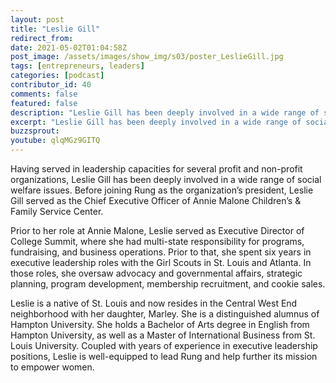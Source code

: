 ```yaml
---
layout: post
title: "Leslie Gill"
redirect_from:
date: 2021-05-02T01:04:58Z
post_image: /assets/images/show_img/s03/poster_LeslieGill.jpg
tags: [entrepreneurs, leaders]
categories: [podcast]
contributor_id: 40
comments: false
featured: false
description: "Leslie Gill has been deeply involved in a wide range of social welfare issues."
excerpt: "Leslie Gill has been deeply involved in a wide range of social welfare issues."
buzzsprout: 
youtube: qlqMGz9GITQ
---
```

Having served in leadership capacities for several profit and non-profit organizations, Leslie Gill has been deeply involved in a wide range of social welfare issues. Before joining Rung as the organization’s president, Leslie Gill served as the Chief Executive Officer of Annie Malone Children’s & Family Service Center.

Prior to her role at Annie Malone, Leslie served as Executive Director of College Summit, where she had multi-state responsibility for programs, fundraising, and business operations. Prior to that, she spent six years in executive leadership roles with the Girl Scouts in St. Louis and Atlanta. In those roles, she oversaw advocacy and governmental affairs, strategic planning, program development, membership recruitment, and cookie sales.

Leslie is a native of St. Louis and now resides in the Central West End neighborhood with her daughter, Marley. She is a distinguished alumnus of Hampton University. She holds a Bachelor of Arts degree in English from Hampton University, as well as a Master of International Business from St. Louis University. Coupled with years of experience in executive leadership positions, Leslie is well-equipped to lead Rung and help further its mission to empower women.
